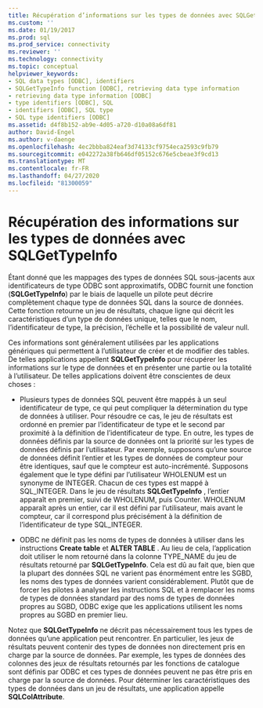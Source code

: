 ```yaml
---
title: Récupération d’informations sur les types de données avec SQLGetTypeInfo | Microsoft Docs
ms.custom: ''
ms.date: 01/19/2017
ms.prod: sql
ms.prod_service: connectivity
ms.reviewer: ''
ms.technology: connectivity
ms.topic: conceptual
helpviewer_keywords:
- SQL data types [ODBC], identifiers
- SQLGetTypeInfo function [ODBC], retrieving data type information
- retrieving data type information [ODBC]
- type identifiers [ODBC], SQL
- identifiers [ODBC], SQL type
- SQL type identifiers [ODBC]
ms.assetid: d4f8b152-ab9e-4d05-a720-d10a08a6df81
author: David-Engel
ms.author: v-daenge
ms.openlocfilehash: 4ec2bbba824eaf3d74133cf9754eca2593c9fb79
ms.sourcegitcommit: e042272a38fb646df05152c676e5cbeae3f9cd13
ms.translationtype: MT
ms.contentlocale: fr-FR
ms.lasthandoff: 04/27/2020
ms.locfileid: "81300059"
---
```

# <a name="retrieving-data-type-information-with-sqlgettypeinfo"></a>Récupération des informations sur les types de données avec SQLGetTypeInfo
Étant donné que les mappages des types de données SQL sous-jacents aux identificateurs de type ODBC sont approximatifs, ODBC fournit une fonction (**SQLGetTypeInfo**) par le biais de laquelle un pilote peut décrire complètement chaque type de données SQL dans la source de données. Cette fonction retourne un jeu de résultats, chaque ligne qui décrit les caractéristiques d’un type de données unique, telles que le nom, l’identificateur de type, la précision, l’échelle et la possibilité de valeur null.  
  
 Ces informations sont généralement utilisées par les applications génériques qui permettent à l’utilisateur de créer et de modifier des tables. De telles applications appellent **SQLGetTypeInfo** pour récupérer les informations sur le type de données et en présenter une partie ou la totalité à l’utilisateur. De telles applications doivent être conscientes de deux choses :  
  
-   Plusieurs types de données SQL peuvent être mappés à un seul identificateur de type, ce qui peut compliquer la détermination du type de données à utiliser. Pour résoudre ce cas, le jeu de résultats est ordonné en premier par l’identificateur de type et le second par proximité à la définition de l’identificateur de type. En outre, les types de données définis par la source de données ont la priorité sur les types de données définis par l’utilisateur. Par exemple, supposons qu’une source de données définit l’entier et les types de données de compteur pour être identiques, sauf que le compteur est auto-incrémenté. Supposons également que le type défini par l’utilisateur WHOLENUM est un synonyme de INTEGER. Chacun de ces types est mappé à SQL_INTEGER. Dans le jeu de résultats **SQLGetTypeInfo** , l’entier apparaît en premier, suivi de WHOLENUM, puis Counter. WHOLENUM apparaît après un entier, car il est défini par l’utilisateur, mais avant le compteur, car il correspond plus précisément à la définition de l’identificateur de type SQL_INTEGER.  
  
-   ODBC ne définit pas les noms de types de données à utiliser dans les instructions **Create table** et **ALTER TABLE** . Au lieu de cela, l’application doit utiliser le nom retourné dans la colonne TYPE_NAME du jeu de résultats retourné par **SQLGetTypeInfo**. Cela est dû au fait que, bien que la plupart des données SQL ne varient pas énormément entre les SGBD, les noms des types de données varient considérablement. Plutôt que de forcer les pilotes à analyser les instructions SQL et à remplacer les noms de types de données standard par des noms de types de données propres au SGBD, ODBC exige que les applications utilisent les noms propres au SGBD en premier lieu.  
  
 Notez que **SQLGetTypeInfo** ne décrit pas nécessairement tous les types de données qu’une application peut rencontrer. En particulier, les jeux de résultats peuvent contenir des types de données non directement pris en charge par la source de données. Par exemple, les types de données des colonnes des jeux de résultats retournés par les fonctions de catalogue sont définis par ODBC et ces types de données peuvent ne pas être pris en charge par la source de données. Pour déterminer les caractéristiques des types de données dans un jeu de résultats, une application appelle **SQLColAttribute**.
